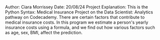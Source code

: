 Author: Ciara Morrissey
Date: 20/08/24
Project Explanation: This is the Python Syntax: Medical Insurance Project on the Data Scientist: Analytics pathway on Codecademy. There are certain factors that contribute to medical insurance costs. In this program we estimate a person's yearly insurance costs using a formula, and we find out how various factors such as age, sex, BMI, affect the prediction.
